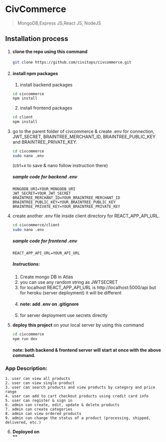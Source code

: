 # CivCommerce

> MongoDB,Express JS,React JS, NodeJS

## Installation process
1. #### clone the repo using this command
    ```bash
    git clone https://github.com/civitops/civcommerce.git
    ```
2. #### install npm packages
    1. install backend packages
    ```bash
    cd civcommerce
    npm install
    ```
    2. install frontend packages
    ```bash
    cd client
    npm install
    ```
3. go to the parent folder of civcommerce & create .env for connection, JWT_SECRET, BRAINTREE_MERCHANT_ID, BRAINTREE_PUBLIC_KEY and BRAINTREE_PRIVATE_KEY.

    ```bash
    cd civcommerce
    sudo nano .env
    ```
    (ctrl+x to save & nano follow instruction there)
    
    ##### sample code for backend .env
    ```env
    MONGODB_URI=YOUR_MONGODB_URI
    JWT_SECRET=YOUR_JWT_SECRET
    BRAINTREE_MERCHANT_ID=YOUR_BRAINTREE_MERCHANT_ID
    BRAINTREE_PUBLIC_KEY=YOUR_BRAINTREE_PUBLIC_KEY
    BRAINTREE_PRIVATE_KEY=YOUR_BRAINTREE_PRIVATE_KEY
    ```
4.  create another .env file inside client directory for REACT_APP_API_URL.

    ```bash
    cd civcommerce/client
    sudo nano .env
    ```
    ##### sample code for frontend .env
    ```env
    REACT_APP_API_URL=YOUR_API_URL
    ```
    ##### Instructions:
    1. Create mongo DB in Atlas
    2. you can use any random string as JWTSECRET
    3. for localhost REACT_APP_API_URL is http://localhost:5000/api
       but for heroku (server deployment) it will be different
    4. #### note: add .env on .gitignore
    5. for server deployment use secrets directly

5. <b>deploy this project</b> on your local server by using this command
    ```bash
    cd civcommerce
    npm run dev
    ```
    #### note: both backend & frontend server will start at once with the above command.

### App Description:
    1. user can view all products
    2. user can view single product
    3. user can search products and view products by category and price range
    4. user can add to cart checkout products using credit card info
    5. user can register & sign in
    6. admin can create, edit, update & delete products
    7. admin can create categories
    8. admin can view ordered products
    9. admin can change the status of a product (processing, shipped, delivered, etc.)

6. <b>Deployed on</br> ""